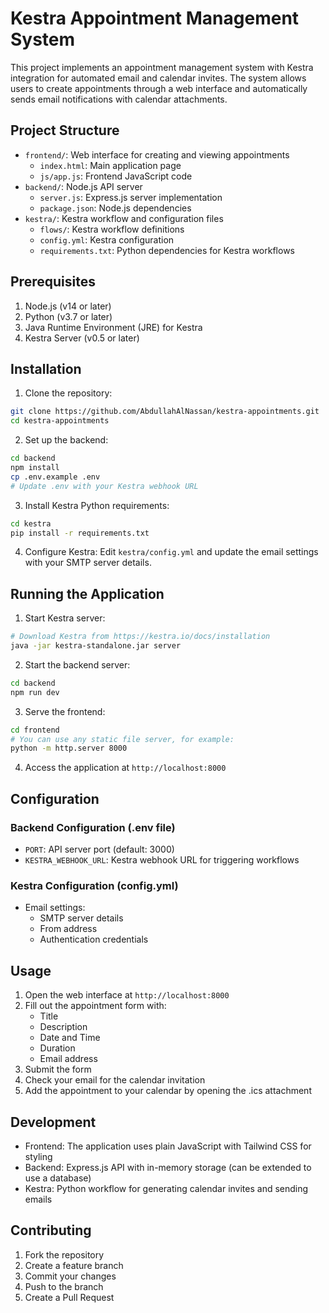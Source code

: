 # Kestra Appointment Management System

This project implements an appointment management system with Kestra integration for automated email and calendar invites. The system allows users to create appointments through a web interface and automatically sends email notifications with calendar attachments.

## Project Structure

- `frontend/`: Web interface for creating and viewing appointments
  - `index.html`: Main application page
  - `js/app.js`: Frontend JavaScript code
- `backend/`: Node.js API server
  - `server.js`: Express.js server implementation
  - `package.json`: Node.js dependencies
- `kestra/`: Kestra workflow and configuration files
  - `flows/`: Kestra workflow definitions
  - `config.yml`: Kestra configuration
  - `requirements.txt`: Python dependencies for Kestra workflows

## Prerequisites

1. Node.js (v14 or later)
2. Python (v3.7 or later)
3. Java Runtime Environment (JRE) for Kestra
4. Kestra Server (v0.5 or later)

## Installation

1. Clone the repository:
```bash
git clone https://github.com/AbdullahAlNassan/kestra-appointments.git
cd kestra-appointments
```

2. Set up the backend:
```bash
cd backend
npm install
cp .env.example .env
# Update .env with your Kestra webhook URL
```

3. Install Kestra Python requirements:
```bash
cd kestra
pip install -r requirements.txt
```

4. Configure Kestra:
Edit `kestra/config.yml` and update the email settings with your SMTP server details.

## Running the Application

1. Start Kestra server:
```bash
# Download Kestra from https://kestra.io/docs/installation
java -jar kestra-standalone.jar server
```

2. Start the backend server:
```bash
cd backend
npm run dev
```

3. Serve the frontend:
```bash
cd frontend
# You can use any static file server, for example:
python -m http.server 8000
```

4. Access the application at `http://localhost:8000`

## Configuration

### Backend Configuration (.env file)
- `PORT`: API server port (default: 3000)
- `KESTRA_WEBHOOK_URL`: Kestra webhook URL for triggering workflows

### Kestra Configuration (config.yml)
- Email settings:
  - SMTP server details
  - From address
  - Authentication credentials

## Usage

1. Open the web interface at `http://localhost:8000`
2. Fill out the appointment form with:
   - Title
   - Description
   - Date and Time
   - Duration
   - Email address
3. Submit the form
4. Check your email for the calendar invitation
5. Add the appointment to your calendar by opening the .ics attachment

## Development

- Frontend: The application uses plain JavaScript with Tailwind CSS for styling
- Backend: Express.js API with in-memory storage (can be extended to use a database)
- Kestra: Python workflow for generating calendar invites and sending emails

## Contributing

1. Fork the repository
2. Create a feature branch
3. Commit your changes
4. Push to the branch
5. Create a Pull Request
